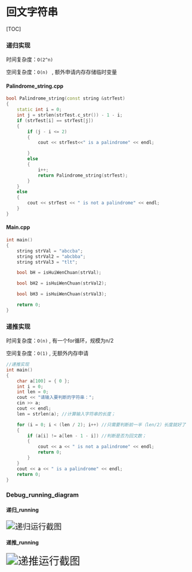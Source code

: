 # 回文字符串



[TOC]

### 递归实现

时间复杂度：`O(2^n)`

空间复杂度：`O(n) `  ,  额外申请内存存储临时变量

#### Palindrome_string.cpp

```c++
bool Palindrome_string(const string &strTest)
{
	static int i = 0;
	int j = strlen(strTest.c_str()) - 1 - i;
	if (strTest[i] == strTest[j])
	{
		if (j - i <= 2)
		{
			cout << strTest<<" is a palindrome" << endl;

		}
		else
		{
			i++;
			return Palindrome_string(strTest);
		}
	}
	else
	{
		cout << strTest << " is not a palindrome" << endl;
	}
}

```

#### Main.cpp

```c++
int main()
{
	string strVal = "abccba";
	string strVal2 = "abcbba";
	string strVal3 = "tlt";

	bool bH = isHuiWenChuan(strVal);

	bool bH2 = isHuiWenChuan(strVal2);

	bool bH3 = isHuiWenChuan(strVal3);

	return 0;
}

```



### 递推实现

时间复杂度：`O(n)` ,  有一个for循环，规模为n/2

空间复杂度：`O(1)` ,  无额外内存申请

```c++
//递推实现
int main()
{
	char a[100] = { 0 };
	int i = 0;
	int len = 0;
	cout << "请输入要判断的字符串：";
	cin >> a;
	cout << endl;
	len = strlen(a); //计算输入字符串的长度；

	for (i = 0; i < (len / 2); i++) //只需要判断前一半（len/2）长度就好了
	{
		if (a[i] != a[len - 1 - i]) //判断是否为回文数；
		{
			cout << a << " is not a palindrome" << endl;
			return 0;
		}
	}
	cout << a << " is a palindrome" << endl;
	return 0;
}

```

### Debug_running_diagram

#### 递归_running

<img src="D:\学习类文件夹\源代码\回文字符串\递归运行截图.png" alt="递归运行截图" style="zoom:150%;" />



#### 递推_running

<img src="D:\学习类文件夹\源代码\回文字符串\递推运行截图.png" alt="递推运行截图" style="zoom: 200%;" />
